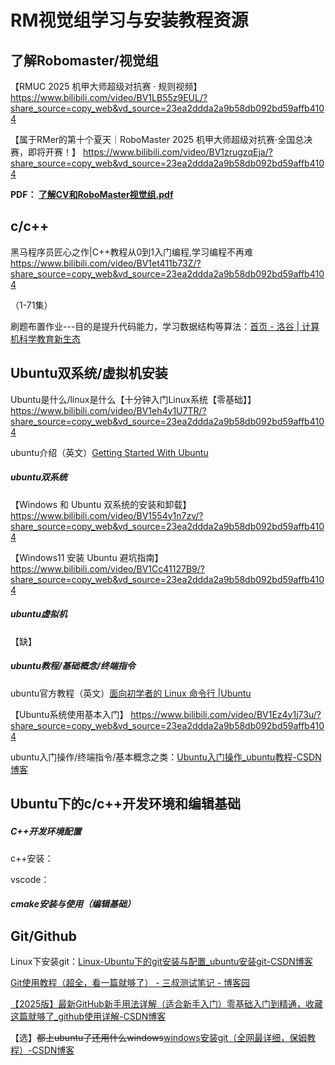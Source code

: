 # RM视觉组学习与安装教程资源



## 了解Robomaster/视觉组

【RMUC 2025 机甲大师超级对抗赛 · 规则视频】 https://www.bilibili.com/video/BV1LB55z9EUL/?share_source=copy_web&vd_source=23ea2ddda2a9b58db092bd59affb4104

【属于RMer的第十个夏天｜RoboMaster 2025 机甲大师超级对抗赛·全国总决赛，即将开赛！】 https://www.bilibili.com/video/BV1zrugzqEja/?share_source=copy_web&vd_source=23ea2ddda2a9b58db092bd59affb4104

**PDF： [了解CV和RoboMaster视觉组.pdf](./doc/了解CV和RoboMaster视觉组.pdf)** 



## c/c++

黑马程序员匠心之作|C++教程从0到1入门编程,学习编程不再难 https://www.bilibili.com/video/BV1et411b73Z/?share_source=copy_web&vd_source=23ea2ddda2a9b58db092bd59affb4104

（1-71集）



刷题布置作业---目的是提升代码能力，学习数据结构等算法：[首页 - 洛谷 | 计算机科学教育新生态](https://www.luogu.com.cn/)



## Ubuntu双系统/虚拟机安装

Ubuntu是什么/linux是什么【十分钟入门Linux系统【零基础】】 https://www.bilibili.com/video/BV1eh4y1U7TR/?share_source=copy_web&vd_source=23ea2ddda2a9b58db092bd59affb4104

ubuntu介绍（英文）[Getting Started With Ubuntu](https://itsfoss.com/getting-started-with-ubuntu/?utm_source=chatgpt.com)



##### ubuntu双系统

【Windows 和 Ubuntu 双系统的安装和卸载】 https://www.bilibili.com/video/BV1554y1n7zv/?share_source=copy_web&vd_source=23ea2ddda2a9b58db092bd59affb4104

【Windows11 安装 Ubuntu 避坑指南】 https://www.bilibili.com/video/BV1Cc41127B9/?share_source=copy_web&vd_source=23ea2ddda2a9b58db092bd59affb4104

##### ubuntu虚拟机

【缺】



##### ubuntu教程/基础概念/终端指令

ubuntu官方教程（英文）[面向初学者的 Linux 命令行 |Ubuntu](https://ubuntu.com/tutorials/command-line-for-beginners?utm_source=chatgpt.com#1-overview)

【Ubuntu系统使用基本入门】 https://www.bilibili.com/video/BV1Ez4y1j73u/?share_source=copy_web&vd_source=23ea2ddda2a9b58db092bd59affb4104

ubuntu入门操作/终端指令/基本概念之类：[Ubuntu入门操作_ubuntu教程-CSDN博客](https://blog.csdn.net/2301_78772787/article/details/144197843?ops_request_misc=&request_id=&biz_id=102&utm_term=ubuntu教程&utm_medium=distribute.pc_search_result.none-task-blog-2~all~sobaiduweb~default-0-144197843.142^v102^pc_search_result_base3&spm=1018.2226.3001.4187)



## Ubuntu下的c/c++开发环境和编辑基础

##### C++开发环境配置

c++安装：

vscode：

##### cmake安装与使用（编辑基础）



## Git/Github

Linux下安装git：[Linux-Ubuntu下的git安装与配置_ubuntu安装git-CSDN博客](https://blog.csdn.net/blackcat0_0/article/details/147378341?ops_request_misc=elastic_search_misc&request_id=c25cdbac5a6b01a729d02b119ec9f3ab&biz_id=0&utm_medium=distribute.pc_search_result.none-task-blog-2~all~sobaiduend~default-2-147378341-null-null.142^v102^pc_search_result_base3&utm_term=ubuntu下安装git&spm=1018.2226.3001.4187)

[Git使用教程（超全，看一篇就够了） - 三叔测试笔记 - 博客园](https://www.cnblogs.com/upstudy/p/15870787.html?utm_source=chatgpt.com)

[【2025版】最新GitHub新手用法详解（适合新手入门）零基础入门到精通，收藏这篇就够了_github使用详解-CSDN博客](https://blog.csdn.net/bdfcfff77fa/article/details/145791820?ops_request_misc=elastic_search_misc&request_id=ec2331bbedf18b0070e7d5d3e6643a3c&biz_id=0&utm_medium=distribute.pc_search_result.none-task-blog-2~all~top_positive~default-1-145791820-null-null.142^v102^pc_search_result_base3&utm_term=github使用教程&spm=1018.2226.3001.4187)

【选】~~都上ubuntu了还用什么windows~~[windows安装git（全网最详细，保姆教程）-CSDN博客](https://blog.csdn.net/weixin_42242910/article/details/136297201)





